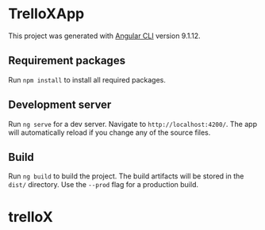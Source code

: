 # TrelloXApp

This project was generated with [Angular CLI](https://github.com/angular/angular-cli) version 9.1.12.

## Requirement packages

Run `npm install` to install all required packages.

## Development server

Run `ng serve` for a dev server. Navigate to `http://localhost:4200/`. The app will automatically reload if you change any of the source files.


## Build

Run `ng build` to build the project. The build artifacts will be stored in the `dist/` directory. Use the `--prod` flag for a production build.

# trelloX
